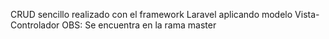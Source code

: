 CRUD sencillo realizado con el framework Laravel aplicando modelo Vista-Controlador
OBS: Se encuentra en la rama master
